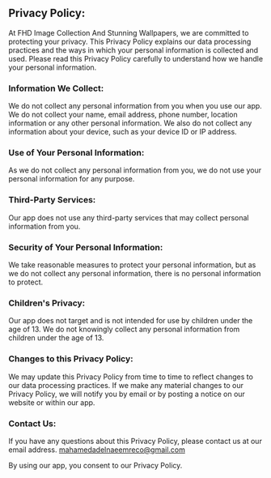 Privacy Policy:
---------------
At FHD Image Collection And Stunning Wallpapers, we are committed to protecting your privacy. This Privacy Policy explains our data processing practices and the ways in which your personal information is collected and used. Please read this Privacy Policy carefully to understand how we handle your personal information.

### Information We Collect:
We do not collect any personal information from you when you use our app. We do not collect your name, email address, phone number, location information or any other personal information. We also do not collect any information about your device, such as your device ID or IP address.

### Use of Your Personal Information:
As we do not collect any personal information from you, we do not use your personal information for any purpose.

### Third-Party Services:
Our app does not use any third-party services that may collect personal information from you.

### Security of Your Personal Information:
We take reasonable measures to protect your personal information, but as we do not collect any personal information, there is no personal information to protect.

### Children's Privacy:
Our app does not target and is not intended for use by children under the age of 13. We do not knowingly collect any personal information from children under the age of 13.

### Changes to this Privacy Policy:
We may update this Privacy Policy from time to time to reflect changes to our data processing practices. If we make any material changes to our Privacy Policy, we will notify you by email or by posting a notice on our website or within our app.

### Contact Us:
If you have any questions about this Privacy Policy, please contact us at our email address.
mahamedadelnaeemreco@gmail.com

By using our app, you consent to our Privacy Policy.
